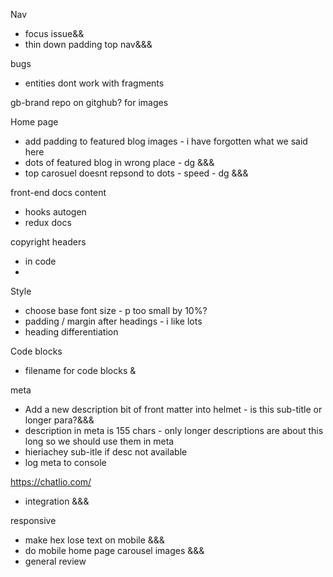 Nav
  * focus issue&&
  * thin down padding top nav&&&


bugs
* entities dont work with fragments

gb-brand repo on gitghub? for images



Home page
* add padding to featured blog images - i have forgotten what we said here
* dots of featured blog in wrong place - dg &&&
* top carosuel doesnt repsond to dots - speed - dg &&&

front-end docs content
* hooks autogen
* redux docs



copyright headers
* in code
* 

Style
* choose base font size - p too small by 10%?
* padding / margin after headings - i like lots
* heading differentiation

Code blocks
* filename for code blocks &

meta
* Add a new description bit of front matter into helmet - is this sub-title or longer para?&&&
* description in meta is 155 chars - only longer descriptions are about this long so we should use them in meta
* hieriachey sub-itle if desc not available
* log meta to console

https://chatlio.com/ 
* integration &&&


responsive
* make hex lose text on mobile &&&
* do mobile home page carousel images &&&
* general review

